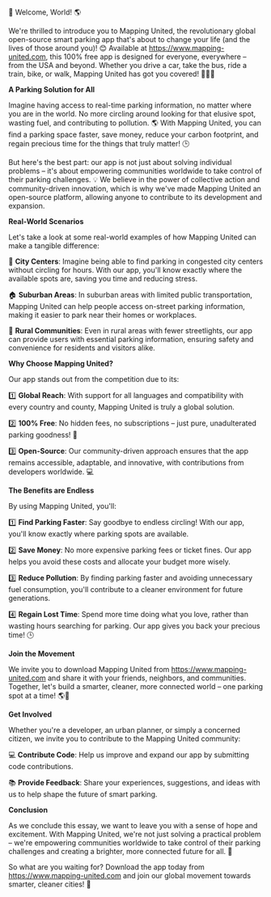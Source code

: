 🚀 Welcome, World! 🌎

We're thrilled to introduce you to Mapping United, the revolutionary global open-source smart parking app that's about to change your life (and the lives of those around you)! 😊 Available at https://www.mapping-united.com, this 100% free app is designed for everyone, everywhere – from the USA and beyond. Whether you drive a car, take the bus, ride a train, bike, or walk, Mapping United has got you covered! 🚴‍♂️🚌

**A Parking Solution for All**

Imagine having access to real-time parking information, no matter where you are in the world. No more circling around looking for that elusive spot, wasting fuel, and contributing to pollution. 🌎 With Mapping United, you can find a parking space faster, save money, reduce your carbon footprint, and regain precious time for the things that truly matter! 🕒

But here's the best part: our app is not just about solving individual problems – it's about empowering communities worldwide to take control of their parking challenges. 💡 We believe in the power of collective action and community-driven innovation, which is why we've made Mapping United an open-source platform, allowing anyone to contribute to its development and expansion.

**Real-World Scenarios**

Let's take a look at some real-world examples of how Mapping United can make a tangible difference:

🌆 **City Centers**: Imagine being able to find parking in congested city centers without circling for hours. With our app, you'll know exactly where the available spots are, saving you time and reducing stress.

🏠 **Suburban Areas**: In suburban areas with limited public transportation, Mapping United can help people access on-street parking information, making it easier to park near their homes or workplaces.

🌳 **Rural Communities**: Even in rural areas with fewer streetlights, our app can provide users with essential parking information, ensuring safety and convenience for residents and visitors alike.

**Why Choose Mapping United?**

Our app stands out from the competition due to its:

1️⃣ **Global Reach**: With support for all languages and compatibility with every country and county, Mapping United is truly a global solution.

2️⃣ **100% Free**: No hidden fees, no subscriptions – just pure, unadulterated parking goodness! 🎁

3️⃣ **Open-Source**: Our community-driven approach ensures that the app remains accessible, adaptable, and innovative, with contributions from developers worldwide. 💻

**The Benefits are Endless**

By using Mapping United, you'll:

1️⃣ **Find Parking Faster**: Say goodbye to endless circling! With our app, you'll know exactly where parking spots are available.

2️⃣ **Save Money**: No more expensive parking fees or ticket fines. Our app helps you avoid these costs and allocate your budget more wisely.

3️⃣ **Reduce Pollution**: By finding parking faster and avoiding unnecessary fuel consumption, you'll contribute to a cleaner environment for future generations.

4️⃣ **Regain Lost Time**: Spend more time doing what you love, rather than wasting hours searching for parking. Our app gives you back your precious time! 🕒

**Join the Movement**

We invite you to download Mapping United from https://www.mapping-united.com and share it with your friends, neighbors, and communities. Together, let's build a smarter, cleaner, more connected world – one parking spot at a time! 🌎👫

**Get Involved**

Whether you're a developer, an urban planner, or simply a concerned citizen, we invite you to contribute to the Mapping United community:

💻 **Contribute Code**: Help us improve and expand our app by submitting code contributions.

📚 **Provide Feedback**: Share your experiences, suggestions, and ideas with us to help shape the future of smart parking.

**Conclusion**

As we conclude this essay, we want to leave you with a sense of hope and excitement. With Mapping United, we're not just solving a practical problem – we're empowering communities worldwide to take control of their parking challenges and creating a brighter, more connected future for all. 🌟

So what are you waiting for? Download the app today from https://www.mapping-united.com and join our global movement towards smarter, cleaner cities! 💚